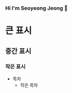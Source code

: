 ### Hi I'm Seoyeong Jeong 👋

<!--
**reallllysy/reallllysy** is a ✨ _special_ ✨ repository because its `README.md` (this file) appears on your GitHub profile.

Here are some ideas to get you started:

- 🔭 I’m currently working on ...
- 🌱 I’m currently learning ...
- 👯 I’m looking to collaborate on ...
- 🤔 I’m looking for help with ...
- 💬 Ask me about ...
- 📫 How to reach me: ...
- 😄 Pronouns: ...
- ⚡ Fun fact: ...
-->

# 큰 표시

## 중간 표시

### 작은 표시

+ 목차
  + 작은 목차


